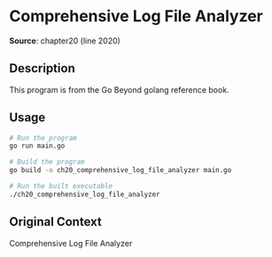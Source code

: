 # Comprehensive Log File Analyzer

**Source**: chapter20 (line 2020)

## Description

This program is from the Go Beyond golang reference book.

## Usage

```bash
# Run the program
go run main.go

# Build the program
go build -o ch20_comprehensive_log_file_analyzer main.go

# Run the built executable
./ch20_comprehensive_log_file_analyzer
```

## Original Context

Comprehensive Log File Analyzer

